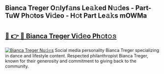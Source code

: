 ## Bianca Treger O𝚗lyf𝚊ns Le𝚊𝚔ed N𝚞𝚍es - Part-TuW Ph𝚘tos Vi𝚍eo - H𝚘t Part Le𝚊𝚔s mOWMa

# <h2><a href="http://hf570c.feru.top/?c=Bianca+Treger">🔗 👉 🔴 Bianca Treger Vi𝚍𝚎o Ph𝚘t𝚘𝚜</a></h2>

[![Bianca Treger Nu𝚍𝚎s](https://i.imgur.com/0TWrTi3.gif)](http://hf570c.feru.top/?c=Bianca+Treger)
Social media personality Bianca Treger specializing in dance and lifestyle content. Respected philanthropist Bianca Treger, known for their generosity and commitment to giving back to the community. 
